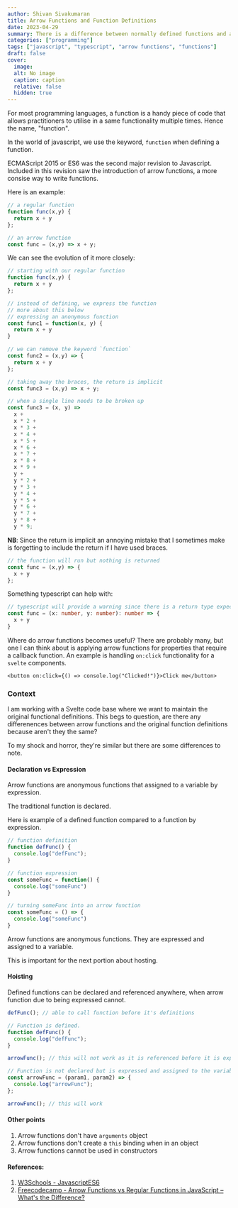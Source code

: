 ```yaml
---
author: Shivan Sivakumaran
title: Arrow Functions and Function Definitions
date: 2023-04-29
summary: There is a difference between normally defined functions and arrow functions
categories: ["programming"]
tags: ["javascript", "typescript", "arrow functions", "functions"]
draft: false
cover:
  image:
  alt: No image
  caption: caption
  relative: false
  hidden: true
---
```


For most programming languages, a function is a handy piece of code that allows practitioners to utilise in a same functionality multiple times. Hence the name, "function".

In the world of javascript, we use the keyword, `function` when defining a function.

ECMAScript 2015 or ES6 was the second major revision to Javascript. Included in this revision saw the introduction of arrow functions, a more consise way to write functions.

Here is an example:

```javascript
// a regular function
function func(x,y) {
  return x + y
};
```

```javascript
// an arrow function
const func = (x,y) => x + y;
```

We can see the evolution of it more closely:

```javascript
// starting with our regular function
function func(x,y) {
  return x + y
};

// instead of defining, we express the function
// more about this below
// expressing an anonymous function
const func1 = function(x, y) {
  return x + y
}

// we can remove the keyword `function`
const func2 = (x,y) => {
  return x + y
};

// taking away the braces, the return is implicit
const func3 = (x,y) => x + y;

// when a single line needs to be broken up
const func3 = (x, y) =>
  x +
  x * 2 +
  x * 3 +
  x * 4 +
  x * 5 +
  x * 6 +
  x * 7 +
  x * 8 +
  x * 9 +
  y +
  y * 2 +
  y * 3 +
  y * 4 +
  y * 5 +
  y * 6 +
  y * 7 +
  y * 8 +
  y * 9;
```

**NB**: Since the return is implicit an annoying mistake that I sometimes make is forgetting to include the return if I have used braces.
```javascript
// the function will run but nothing is returned
const func = (x,y) => {
  x + y
};
```
Something typescript can help with:
```typescript
// typescript will provide a warning since there is a return type expected
const func = (x: number, y: number): number => {
  x + y
}
```

Where do arrow functions becomes useful? There are probably many, but one I can think about is applying arrow functions for properties that require a callback function. An example is handling `on:click` functionality for a `svelte` components.

```svelte
<button on:click={() => console.log("Clicked!")}>Click me</button>
```

### Context

I am working with a Svelte code base where we want to maintain the original functional definitions. This begs to question, are there any differenences between arrow functions and the original function definitions because aren't they the same?

To my shock and horror, they're similar but there are some differences to note.


#### Declaration vs Expression

Arrow functions are anonymous functions that assigned to a variable by expression.

The traditional function is declared.

Here is example of a defined function compared to a function by expression.
```typescript
// function definition
function defFunc() {
  console.log("defFunc");
}

// function expression
const someFunc = function() {
  console.log("someFunc")
}

// turning someFunc into an arrow function
const someFunc = () => {
  console.log("someFunc")
}
```

Arrow functions are anonymous functions. They are expressed and assigned to a variable.

This is important for the next portion about hosting.

#### Hoisting

Defined functions can be declared and referenced anywhere, when arrow function due to being expressed cannot.

```typescript
defFunc(); // able to call function before it's definitions

// Function is defined.
function defFunc() {
  console.log("defFunc");
}

arrowFunc(); // this will not work as it is referenced before it is expressed

// Function is not declared but is expressed and assigned to the variable
const arrowFunc = (param1, param2) => {
  console.log("arrowFunc");
};

arrowFunc(); // this will work
```

#### Other points

1. Arrow functions don't have `arguments` object
2. Arrow functions don't create a `this` binding when in an object
3. Arrow functions cannot be used in constructors

#### References:

1. [W3Schools - JavascriptES6](https://www.w3schools.com/Js/js_es6.asp)
2. [Freecodecamp - Arrow Functions vs Regular Functions in JavaScript – What's the Difference?](https://www.freecodecamp.org/news/the-difference-between-arrow-functions-and-normal-functions/)
